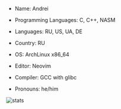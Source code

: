 * Name: Andrei

* Programming Languages: C, C++, NASM

* Languages: RU, US, UA, DE

* Country: RU

* OS: ArchLinux x86_64

* Editor: Neovim

* Compiler: GCC with glibc

* Pronouns: he/him

![stats](https://github-readme-stats.vercel.app/api?username=wasdjey&show_icons=true&theme=light)
